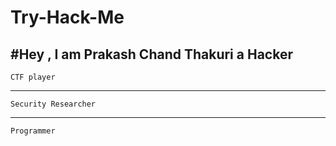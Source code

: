 # Try-Hack-Me
<script src="https://tryhackme.com/badge/327365"></script>

#Hey , I am Prakash Chand Thakuri 
    a Hacker
---------------------------------------------
    CTF player 
----------------------------------------------
    Security Researcher 
 ---------------------------------
    Programmer
